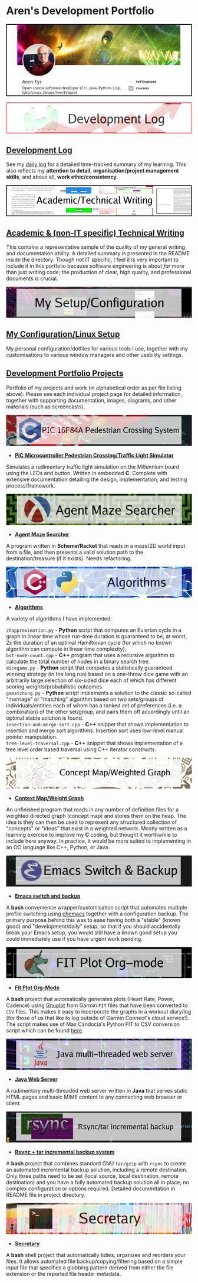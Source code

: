 # Aren's Development Portfolio

[<img src="./assets/img/portfolio-banner1.png">](https://www.linkedin.com/in/aren-tyr/) 

[<img src="./assets/img/development-log-banner.png">](./assets/daily-log.org) 

## [Development Log](./assets/daily-log.org)

See my [daily log](./assets/daily-log.org) for a detailed time-tracked summary of my learning. This also reflects my **attention to detail**, **organisation/project management skills**, and above all, **work ethic/consistency**.  

[<img src="./assets/img/academic-writing-banner.png">](./writing/Academic-and-Technical-Writing-examples) 

## [Academic & (non-IT specific) Technical Writing](./writing/Academic-and-Technical-Writing-examples)

This contains a representative sample of the quality of my general writing and documentation ability. A detailed summary is presented in the README inside the directory. Though not IT specific, I feel it is very important to include it in this portfolio because software engineering is about *far* more than just writing code; the production of clear, high quality, and professional documents is crucial.  

[<img src="./assets/img/my-setup-banner.png">](./assets/config)

## [**My Configuration/Linux Setup**](./assets/config)

My personal configuration/dotfiles for various tools I use, together with my customisations to various window managers and other usability settings.  

## [Development Portfolio Projects](./code)

Portfolio of my projects and work (in alphabetical order as per file listing above). Please see each individual project page for detailed information, together with supporting documentation, images, diagrams, and other materials (such as screencasts).  

[<img src="./assets/img/pic-project-banner.png">](./code/PIC-traffic-light)

- [**PIC Microcontroller Pedestrian Crossing/Traffic Light Simulator**](./code/PIC-traffic-light)

Simulates a rudimentary traffic light simulation on the Millennium board using the LEDs and button. Written in embedded **C**. Complete with extensive documentation detailing the design, implementation, and testing process/framework.  

[<img src = "./assets/img/agent-project-banner.png">](./code/agent-maze-searcher)

- [**Agent Maze Searcher**](./code/agent-maze-searcher)

A program written in **Scheme/Racket** that reads in a maze/2D world input from a file, and then presents a valid solution path to the destination/treasure (if it exists). Needs refactoring.  

[<img src="./assets/img/algorithms-banner.png">](./code/algorithms)

- [**Algorithms**](./code/algorithms)

A variety of algorithms I have implemented:

`2happroximation.py` - **Python** script that computes an Eulerian cycle in a graph in linear time whose run-time duration is guaranteed to be, at worst, 2x the duration of an optimal Hamiltonian cycle (for which no known algorithm can compute in linear time complexity).  
`bst-node-count.cpp` - **C++** program that uses a recursive algorithm to calculate the total number of nodes in a binary search tree.  
`dicegame.py` - **Python** script that computes a statistically guaranteed winning strategy (in the long run) based on a one-throw dice game with an arbitrarily large selection of six-sided dice each of which has different scoring weights/probabilistic outcomes.  
`gsmatching.py` - **Python** script implements a solution to the classic so-called "marriage" or "matching" algorithm based on two sets/groups of individuals/entities each of whom has a ranked set of preferences (i.e. a combination) of the other set/group, and pairs them off accordingly until an optimal stable solution is found.  
`insertion-and-merge-sort.cpp` - **C++** snippet that shows implementation to insertion and merge sort algorithms. Insertion sort uses low-level manual pointer manipulation.  
`tree-level-traversal.cpp` - **C++** snippet that shows implementation of a tree level order based traversal using C++ iterator constructs.

[<img src="./assets/img/concept-map-banner.png">](./code/context-weighted-graph)

- [**Context Map/Weight Graph**](./code/context-weighted-graph)

An unfinished program that reads in any number of definition files for a weighted directed graph (concept map) and stores them on the heap. The idea is they can then be used to represent any structured collection of "concepts" or "ideas" that exist in a weighted network. Mostly written as a learning exercise to improve my **C** coding, but thought it worthwhile to include here anyway. In practice, it would be more suited to implementing in an OO language like C++, Python, or Java.  

[<img src="./assets/img/emacs-switch-banner.png">](./code/emacs-switch-and-backup)

- [**Emacs switch and backup**](./code/emacs-switch-and-backup)

A **bash** convenience wrapper/customisation script that automates multiple profile switching using [chemacs](https://github.com/plexus/chemacs) together with a configuration backup. The primary purpose behind this was to ease having both a "stable" (known good) and "development/daily" setup, so that if you should accidentally break your Emacs setup, you would still have a known good setup you could immediately use if you have urgent work pending.  

[<img src="./assets/img/fit-plot-org-mode.png">](./code/fit-plot-org-mode)

- [**Fit Plot Org-Mode**](./code/fit-plot-org-mode) 

A **bash** project that automatically generates plots (Heart Rate, Power, Cadence) using [Gnuplot](http://www.gnuplot.info/) from Garmin `FIT` files that have been converted to `CSV` files. This makes it easy to incorporate the graphs in a workout diary/log (for those of us that like to log outside of Garmin Connect's cloud service!). The script makes use of Max Candocia's Python FIT to CSV conversion script which can be found [here](https://github.com/mcandocia/fit_processing).  

[<img src="./assets/img/java-web-server-banner.png">](./code/java-mt-webserver)

- [**Java Web Server**](./code/java-mt-webserver)

A rudimentary multi-threaded web server written in **Java** that serves static HTML pages and basic MIME content to any connecting web browser or client.  

[<img src="./assets/img/rsync-banner.png">](./code/rsync-incremental-backup)

- [**Rsync + tar incremental backup system**](./code/rsync-incremental-backup) 

A **bash** project that combines standard GNU `tar/gzip` with `rsync` to create an automated incremental backup solution, including a remote destination. Only three paths need to be set (local source, local destination, remote destination) and you have a fully automated backup solution all in place; no complex configuration or options required. Detailed documentation in README file in project directory.  

[<img src="./assets/img/secretary-banner.png">](./code/secretary)

- [**Secretary**](./code/secretary)

A **bash** shell project that automatically tidies, organises and reorders your files. It allows automated file backup/copying/filtering based on a simple input file that specifies a globbing pattern derived from either the file extension or the reported file header metadata.  
 

